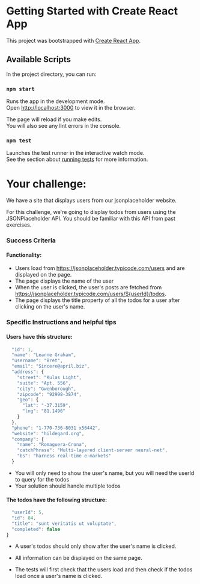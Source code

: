 # Getting Started with Create React App

This project was bootstrapped with [Create React App](https://github.com/facebook/create-react-app).

## Available Scripts

In the project directory, you can run:

### `npm start`

Runs the app in the development mode.\
Open [http://localhost:3000](http://localhost:3000) to view it in the browser.

The page will reload if you make edits.\
You will also see any lint errors in the console.

### `npm test`

Launches the test runner in the interactive watch mode.\
See the section about [running tests](https://facebook.github.io/create-react-app/docs/running-tests) for more information.

# Your challenge:

We have a site that displays users from our jsonplaceholder website.

For this challenge, we're going to display todos from users using the JSONPlaceholder API. You should be familiar with this API from past exercises.

### Success Criteria
#### Functionality:

- Users load from https://jsonplaceholder.typicode.com/users and are displayed on the page.
- The page displays the name of the user
- When the user is clicked, the user's posts are fetched from https://jsonplaceholder.typicode.com/users/${userId}/todos.
- The page displays the title property of all the todos for a user after clicking on the user's name.
### Specific Instructions and helpful tips
#### Users have this structure:
```js {
  "id": 1,
  "name": "Leanne Graham",
  "username": "Bret",
  "email": "Sincere@april.biz",
  "address": {
    "street": "Kulas Light",
    "suite": "Apt. 556",
    "city": "Gwenborough",
    "zipcode": "92998-3874",
    "geo": {
      "lat": "-37.3159",
      "lng": "81.1496"
    }
  },
  "phone": "1-770-736-8031 x56442",
  "website": "hildegard.org",
  "company": {
    "name": "Romaguera-Crona",
    "catchPhrase": "Multi-layered client-server neural-net",
    "bs": "harness real-time e-markets"
  }
  ```

- You will only need to show the user's name, but you will need the userId to query for the todos
- Your solution should handle multiple todos
#### The todos have the following structure:
```js {
  "userId": 5,
  "id": 84,
  "title": "sunt veritatis ut voluptate",
  "completed": false
}
```

- A user's todos should only show after the user's name is clicked.

- All information can be displayed on the same page.

- The tests will first check that the users load and then check if the todos load once a user's name is clicked.